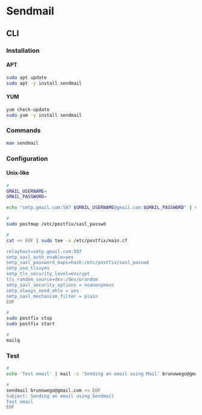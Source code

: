 # Sendmail

## CLI

### Installation

#### APT

```sh
sudo apt update
sudo apt -y install sendmail
```

#### YUM

```sh
yum check-update
sudo yum -y install sendmail
```

### Commands

```sh
man sendmail
```

### Configuration

#### Unix-like

```sh
#
GMAIL_USERNAME=
GMAIL_PASSWORD=

echo "smtp.gmail.com:587 $GMAIL_USERNAME@gmail.com:$GMAIL_PASSWORD" | sudo tee /etc/postfix/sasl_passwd

#
sudo postmap /etc/postfix/sasl_passwd

#
cat << EOF | sudo tee -a /etc/postfix/main.cf

relayhost=smtp.gmail.com:587
smtp_sasl_auth_enable=yes
smtp_sasl_password_maps=hash:/etc/postfix/sasl_passwd
smtp_use_tls=yes
smtp_tls_security_level=encrypt
tls_random_source=dev:/dev/urandom
smtp_sasl_security_options = noanonymous
smtp_always_send_ehlo = yes
smtp_sasl_mechanism_filter = plain
EOF

#
sudo postfix stop
sudo postfix start

#
mailq
```

### Test

```sh
#
echo 'Test email' | mail -s 'Sending an email using Mail' brunowego@gmail.com

#
sendmail brunowego@gmail.com << EOF
Subject: Sending an email using Sendmail
Test email
EOF
```

